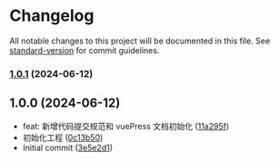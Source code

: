 # Changelog

All notable changes to this project will be documented in this file. See [standard-version](https://github.com/conventional-changelog/standard-version) for commit guidelines.

### [1.0.1](https://github.com/magina000/mapbox-three-util/compare/v1.0.1-0...v1.0.1) (2024-06-12)

## 1.0.0 (2024-06-12)

- feat: 新增代码提交规范和 vuePress 文档初始化 ([11a295f](https://github.com/magina000/mapbox-three-util/commit/11a295f))
- 初始化工程 ([0c13b50](https://github.com/magina000/mapbox-three-util/commit/0c13b50))
- Initial commit ([3e5e2d1](https://github.com/magina000/mapbox-three-util/commit/3e5e2d1))

